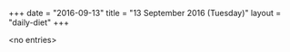 +++
date = "2016-09-13"
title = "13 September 2016 (Tuesday)"
layout = "daily-diet"
+++


\<no entries\>

